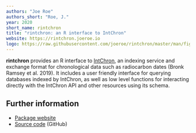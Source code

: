 ```yaml
---
authors: "Joe Roe"
authors_short: "Roe, J."
year: 2020
short_name: rintchron
title: "rintchron: an R interface to IntChron"
website: https://rintchron.joeroe.io
logo: https://raw.githubusercontent.com/joeroe/rintchron/master/man/figures/logo.svg
---
```


**rintchron** provides an R interface to [IntChron](https://intchron.org), an indexing service and exchange format for chronological data such as radiocarbon dates (Bronk Ramsey et al. 2019). It includes a user friendly interface for querying databases indexed by IntChron, as well as low level functions for interacting directly with the IntChron API and other resources using its schema.

## Further information

* [Package website](https://rintchron.joeroe.io)
* [Source code](https://github.com/joeroe/rintchron) (GitHub)

